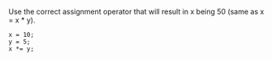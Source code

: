 Use the correct assignment operator that will result in x being 50 (same as x = x * y).

    x = 10;
    y = 5;
    x *= y;
